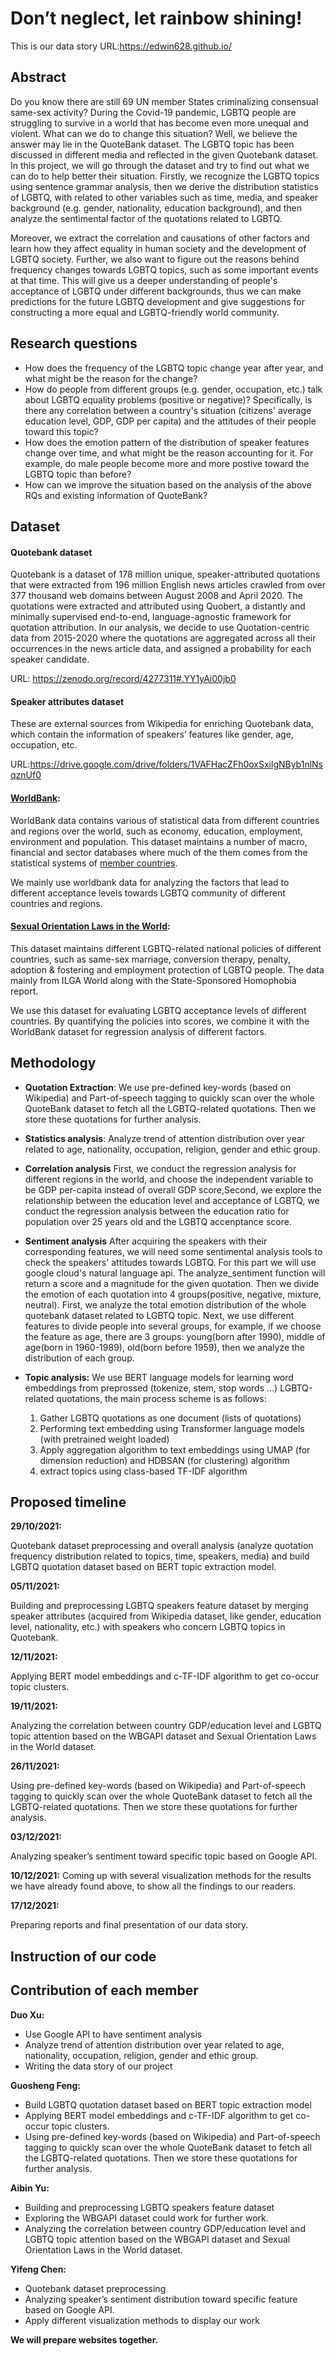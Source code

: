 # Don’t neglect, let rainbow shining!
This is our data story
URL:https://edwin628.github.io/
## Abstract

Do you know there are still 69 UN member States criminalizing consensual same-sex activity? During the Covid-19 pandemic, LGBTQ people are struggling to survive in a world that has become even more unequal and violent. What can we do to change this situation? Well, we believe the answer may lie in the QuoteBank dataset. The LGBTQ topic has been discussed in different media and reflected in the given Quotebank dataset. In this project, we will go through the dataset and try to find out what we can do to help better their situation. Firstly, we recognize the LGBTQ topics using sentence grammar analysis, then we derive the distribution statistics of LGBTQ, with related to other variables such as time, media, and speaker background (e.g. gender, nationality, education background), and then analyze the sentimental factor of the quotations related to LGBTQ. 

Moreover, we extract the correlation and causations of other factors and learn how they affect equality in human society and the development of LGBTQ society. Further, we also want to figure out the reasons behind frequency changes towards LGBTQ topics, such as some important events at that time. This will give us a deeper understanding of people's acceptance of LGBTQ under different backgrounds, thus we can make predictions for the future LGBTQ development and give suggestions for constructing a more equal and LGBTQ-friendly world community.

## Research questions

- How does the frequency of the LGBTQ topic change year after year, and what might be the reason for the change?
- How do people from different groups (e.g. gender, occupation, etc.) talk about LGBTQ equality problems (positive or negative)? Specifically, is there any correlation between a country's situation (citizens' average education level, GDP, GDP per capita) and the attitudes of their people toward this topic?
- How does the emotion pattern of the distribution of speaker features change over time, and what might be the reason accounting for it. For example, do male people become more and more postive toward the LGBTQ topic than before?
- How can we improve the situation based on the analysis of the above RQs and existing information of QuoteBank?

## Dataset

#### Quotebank dataset

Quotebank is a dataset of 178 million unique, speaker-attributed quotations that were extracted from 196 million English news articles crawled from over 377 thousand web domains between August 2008 and April 2020. The quotations were extracted and attributed using Quobert, a distantly and minimally supervised end-to-end, language-agnostic framework for quotation attribution. In our analysis, we decide to use Quotation-centric data from 2015-2020 where the quotations are aggregated across all their occurrences in the news article data, and assigned a probability for each speaker candidate. 

URL: https://zenodo.org/record/4277311#.YY1yAi00jb0 

#### Speaker attributes dataset

These are external sources from Wikipedia for enriching Quotebank data, which contain the information of speakers’ features like gender, age, occupation, etc.

URL:https://drive.google.com/drive/folders/1VAFHacZFh0oxSxilgNByb1nlNsqznUf0

#### [**WorldBank**](https://data.worldbank.org/):

  WorldBank data contains various of statistical data from different countries and regions over the world, such as economy, education, employment, environment and population. This dataset maintains a number of macro, financial and sector databases where much of the them comes from the statistical systems of [member countries](http://www.worldbank.org/en/about/leadership/members).

  We mainly use worldbank data for analyzing the factors that lead to different acceptance levels towards LGBTQ community of different countries and regions.

#### [**Sexual Orientation Laws in the World**](https://www.kaggle.com/mpwolke/cusersmarildownloadsomophobiacsv):

  This dataset maintains different LGBTQ-related national policies of different countries, such as same-sex marriage, conversion therapy, penalty, adoption & fostering and employment protection of LGBTQ people. The data mainly from ILGA World along with the State-Sponsored Homophobia report.

  We use this dataset for evaluating LGBTQ acceptance levels of different countries. By quantifying the policies into scores, we combine it with the WorldBank dataset for regression analysis of different factors.
## Methodology
- **Quotation Extraction**: We use pre-defined key-words (based on Wikipedia) and Part-of-speech tagging to quickly scan over the whole QuoteBank dataset to fetch all the LGBTQ-related quotations. Then we store these quotations for further analysis.

- **Statistics analysis**: Analyze trend of attention distribution over year related to age, nationality, occupation, religion, gender and ethic group.

- **Correlation analysis** First, we conduct the regression analysis for different regions in the world, and choose the independent variable to be GDP per-capita instead of overall GDP score,Second, we explore the relationship between the education level and acceptance of LGBTQ, we conduct the regression analysis between the education ratio for population over 25 years old and the LGBTQ accenptance score.

- **Sentiment analysis** After acquiring the speakers with their corresponding features, we will need some sentimental analysis tools to check the speakers' attitudes towards LGBTQ. For this part we will use google cloud's natural language api. The analyze_sentiment function will return a score and a magnitude for the given quotation. Then we divide the emotion of each quotation into 4 groups(positive, negative, mixture, neutral). First, we analyze the total emotion distribution of the whole quotebank dataset related to LGBTQ topic. Next, we use different features to divide people into several groups, for example, if we choose the feature as age, there are 3 groups: young(born after 1990), middle of age(born in 1960-1989), old(born before 1959), then we analyze the distribution of each group.

- **Topic analysis:** We use BERT language models for learning word embeddings from preprossed (tokenize, stem, stop words ...) LGBTQ-related quotations, the main process scheme is as follows:
  1. Gather LGBTQ quotations as one document (lists of quotations)
  2. Performing text embedding using Transformer language models (with pretrained weight loaded)
  3. Apply aggregation algorithm to text embeddings using UMAP (for dimension reduction) and HDBSAN (for clustering) algorithm
  4. extract topics using class-based TF-IDF algorithm

## Proposed timeline

**29/10/2021:** 

Quotebank dataset preprocessing and overall analysis (analyze quotation frequency distribution related to topics, time, speakers, media) and build LGBTQ quotation dataset based on BERT topic extraction model.

**05/11/2021:** 

Building and preprocessing LGBTQ speakers feature dataset by merging speaker attributes (acquired from Wikipedia dataset, like gender, education level, nationality, etc.) with speakers who concern LGBTQ topics in Quotebank.

**12/11/2021:** 

Applying BERT model embeddings and c-TF-IDF algorithm to get co-occur topic clusters.

**19/11/2021:** 

Analyzing the correlation between country GDP/education level and LGBTQ topic attention based on the WBGAPI dataset and Sexual Orientation Laws in the World dataset.

**26/11/2021:** 

Using pre-defined key-words (based on Wikipedia) and Part-of-speech tagging to quickly scan over the whole QuoteBank dataset to fetch all the LGBTQ-related quotations. Then we store these quotations for further analysis.

**03/12/2021:** 

Analyzing speaker’s sentiment toward specific topic based on Google API.

**10/12/2021:**
Coming up with several visualization methods for the results we have already found above, to show all the findings to our readers.

**17/12/2021:** 

Preparing reports and final presentation of our data story.
## Instruction of our code

## Contribution of each member

**Duo Xu:** 

- Use Google API to have sentiment analysis 
- Analyze trend of attention distribution over year related to age, nationality, occupation, religion, gender and ethic group.
- Writing the data story of our project


**Guosheng Feng:** 

- Build LGBTQ quotation dataset based on BERT topic extraction model  
- Applying BERT model embeddings and c-TF-IDF algorithm to get co-occur topic clusters.
- Using pre-defined key-words (based on Wikipedia) and Part-of-speech tagging to quickly scan over the whole QuoteBank dataset to fetch all the LGBTQ-related quotations. Then we store these quotations for further analysis.

**Aibin Yu:** 

- Building and preprocessing LGBTQ speakers feature dataset 
- Exploring the WBGAPI dataset could work for further work. 
- Analyzing the correlation between country GDP/education level and LGBTQ topic attention based on the WBGAPI dataset and Sexual Orientation Laws in the World dataset.

**Yifeng Chen:** 

- Quotebank dataset preprocessing 
- Analyzing speaker’s sentiment distribution toward specific feature based on Google API.
- Apply different visualization methods to display our work

**We will prepare websites together.**

